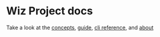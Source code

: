 # Wiz Project docs

Take a look at the [concepts](concepts), [guide](guide), [cli reference](cli_reference), and [about](about)
